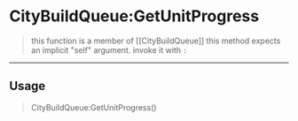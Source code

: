 # CityBuildQueue:GetUnitProgress
> this function is a member of [[CityBuildQueue]]
> this method expects an implicit "self" argument. invoke it with `:`
-----
## Usage
> CityBuildQueue:GetUnitProgress()
